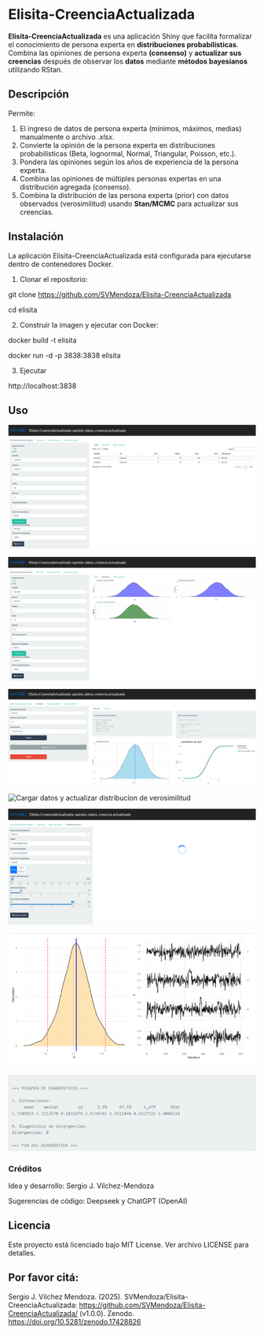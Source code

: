 # Elisita-CreenciaActualizada

**Elisita-CreenciaActualizada** es una aplicación Shiny que facilita formalizar el conocimiento de persona experta en **distribuciones probabilísticas**. Combina las opiniones de persona experta **(consenso)** y **actualizar sus creencias** después de observar los **datos** mediante **métodos bayesianos** utilizando RStan.


## Descripción

Permite:

1. El ingreso de datos de persona experta (mínimos, máximos, medias) manualmente o archivo *.xlsx*.
2. Convierte la opinión de la persona experta en distribuciones probabilísticas (Beta, lognormal, Normal, Triangular, Poisson, etc.).  
3. Pondera las opiniones según los años de experiencia de la persona experta.
4. Combina las opiniones de múltiples personas expertas en una distribución agregada (consenso).  
5. Combina la distribución de las persona experta (prior) con datos observados (verosimilitud) usando **Stan/MCMC** para actualizar sus creencias.  


## Instalación

La aplicación Elisita-CreenciaActualizada está configurada para ejecutarse dentro de contenedores Docker.

1. Clonar el repositorio:

git clone https://github.com/SVMendoza/Elisita-CreenciaActualizada

cd elisita

2. Construir la imagen y ejecutar con Docker:

docker build -t elisita

docker run -d -p 3838:3838 elisita

3. Ejecutar
   
http://localhost:3838


## Uso 

  
![Ingreso de información de persona(s) experta(s)](/imagenes/dash1.png)

![Visualización de la distribución](/imagenes/dash2.png)

![Resultados elicitación](/imagenes/dash3.png)

![Cargar datos y actualizar distribucíon de verosimilitud](/imagenesdash4.png)

![Configurar para actualizar la creencia](/imagenes/dash5.png)

![Resultados gráfico](/imagenes/dash6.png)

![Estimación](/imagenes/dash7.png)


### Créditos
Idea y desarrollo: Sergio J. Vilchez-Mendoza

Sugerencias de código: Deepseek y ChatGPT (OpenAI)

## Licencia
Este proyecto está licenciado bajo MIT License. Ver archivo LICENSE para detalles.

## Por favor citá: 
Sergio J. Vilchez Mendoza. (2025). SVMendoza/Elisita-CreenciaActualizada: https://github.com/SVMendoza/Elisita-CreenciaActualizada/ (v1.0.0). Zenodo. https://doi.org/10.5281/zenodo.17428826

